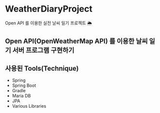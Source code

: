 # WeatherDiaryProject
Open API 를 이용한 실전 날씨 일기 프로젝트 🌦️


## Open API(OpenWeatherMap API) 를 이용한 날씨 일기 서버 프로그램 구현하기

## 사용된 Tools(Technique)

- Spring
- Spring Boot
- Gradle 
- Maria DB
- JPA
- Various Libraries
